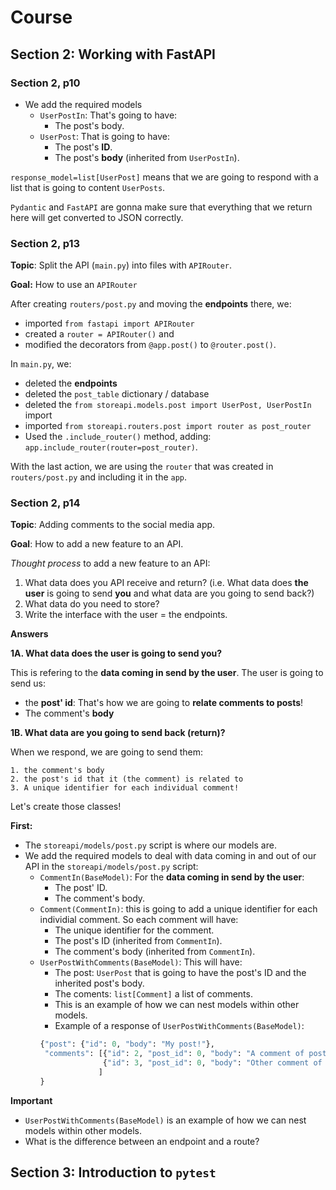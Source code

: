 # Course

## Section 2: Working with FastAPI

### Section 2, p10

* We add the required models
    * `UserPostIn`: That's going to have:
        * The post's body.
    * `UserPost`: That is going to have:
        * The post's **ID**.
        * The post's **body** (inherited from `UserPostIn`).

`response_model=list[UserPost]` means that we are going to respond with a list that is going to content `UserPosts`.

`Pydantic` and `FastAPI` are gonna make sure that everything that we return here will get converted to JSON correctly.

### Section 2, p13

**Topic**: Split the API (`main.py`) into files with `APIRouter`.

**Goal:** How to use an `APIRouter`

After creating `routers/post.py` and moving the **endpoints** there, we:

* imported `from fastapi import APIRouter`
* created a `router = APIRouter()` and 
* modified the decorators from `@app.post()` to `@router.post()`.

In `main.py`, we:

* deleted the **endpoints**
* deleted the `post_table` dictionary / database
* deleted the `from storeapi.models.post import UserPost, UserPostIn` import
* imported `from storeapi.routers.post import router as post_router`
* Used the `.include_router()` method, adding: `app.include_router(router=post_router)`.

With the last action, we are using the `router` that was created in `routers/post.py` and including it in the `app`.

### Section 2, p14

**Topic**: Adding comments to the social media app.

**Goal**: How to add a new feature to an API.

*Thought process* to add a new feature to an API:

1. What data does you API receive and return? 
(i.e. What data does **the user** is going to send **you** and what data are you going to send back?)
2. What data do you need to store?
3. Write the interface with the user = the endpoints.

**Answers**

**1A. What data does the user is going to send you?**

This is refering to the **data coming in send by the user**. The user is going to send us:

* the **post' id**: That's how we are going to **relate comments to posts**!
* The comment's **body**

**1B. What data are you going to send back (return)?**

When we respond, we are going to send them:

    1. the comment's body
    2. the post's id that it (the comment) is related to
    3. A unique identifier for each individual comment!

Let's create those classes!

**First:** 

* The `storeapi/models/post.py` script is where our models are.
* We add the required models to deal with data coming in and out of our API in the `storeapi/models/post.py` script:
    * `CommentIn(BaseModel)`: For the **data coming in send by the user**: 
        * The post' ID.
        * The comment's body.
    * `Comment(CommentIn)`: this is going to add a unique identifier for each individial comment. So each comment will have:
        * The unique identifier for the comment.
        * The post's ID (inherited from `CommentIn`).
        * The comment's body (inherited from `CommentIn`).
    * `UserPostWithComments(BaseModel)`: This will have:
        * The post: `UserPost` that is going to have the post's ID and the inherited post's body.
        * The coments: `list[Comment]` a list of comments.
        * This is an example of how we can nest models within other models.
        * Example of a response of `UserPostWithComments(BaseModel)`:
        ```python
        {"post": {"id": 0, "body": "My post!"}, 
         "comments": [{"id": 2, "post_id": 0, "body": "A comment of post 0"}, 
                      {"id": 3, "post_id": 0, "body": "Other comment of post 0"},
                     ]             
        }
        ```

**Important**

* `UserPostWithComments(BaseModel)` is an example of how we can nest models within other models.
* What is the difference between an endpoint and a route?

## Section 3: Introduction to `pytest`